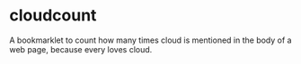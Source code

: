 cloudcount
==========

A bookmarklet to count how many times cloud is mentioned in the body of a web page, because every loves cloud.
